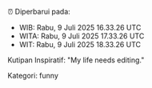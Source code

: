 ⏰ Diperbarui pada:
- WIB: Rabu, 9 Juli 2025 16.33.26 UTC
- WITA: Rabu, 9 Juli 2025 17.33.26 UTC
- WIT: Rabu, 9 Juli 2025 18.33.26 UTC

Kutipan Inspiratif:
"My life needs editing."


Kategori: funny

